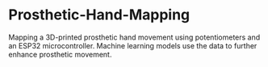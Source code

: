 # Prosthetic-Hand-Mapping
Mapping a 3D-printed prosthetic hand movement using potentiometers and an ESP32 microcontroller. Machine learning models use the data to further enhance prosthetic movement.

